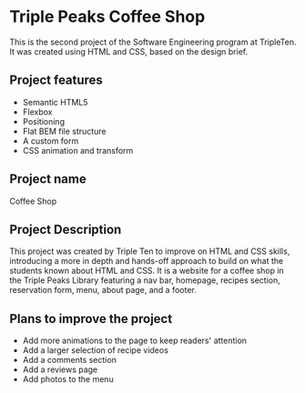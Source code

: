 # Triple Peaks Coffee Shop

This is the second project of the Software Engineering program at TripleTen. It was created using HTML and CSS, based on the design brief.

## Project features

- Semantic HTML5
- Flexbox
- Positioning
- Flat BEM file structure
- A custom form
- CSS animation and transform

## Project name

Coffee Shop

## Project Description

This project was created by Triple Ten to improve on HTML and CSS skills, introducing a more in depth and hands-off approach to build on what the students known about HTML and CSS. It is a website for a coffee shop in the Triple Peaks Library featuring a nav bar, homepage, recipes section, reservation form, menu, about page, and a footer.

## Plans to improve the project

- Add more animations to the page to keep readers' attention
- Add a larger selection of recipe videos
- Add a comments section
- Add a reviews page
- Add photos to the menu

